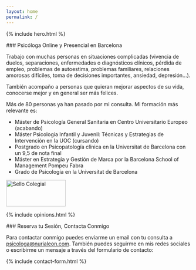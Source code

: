 ```yaml
---
layout: home
permalink: /
---
```


{% include hero.html %}

<div class="section" markdown="1">
### Psicóloga Online y Presencial en Barcelona

Trabajo con muchas personas en situaciones complicadas (vivencia de duelos, separaciones, enfermedades o diagnósticos clínicos, pérdida de empleo, problemas de autoestima, problemas familiares, relaciones amorosas difíciles, toma de decisiones importantes, ansiedad, depresión…).

También acompaño a personas que quieran mejorar aspectos de su vida, conocerse mejor y en general ser más felices.

Más de 80 personas ya han pasado por mi consulta. Mi formación más relevante es:

- Máster de Psicología General Sanitaria en Centro Universitario Europeo (acabando)
- Máster Psicología Infantil y Juvenil: Técnicas y Estrategias de Intervención en la UOC (cursando)
- Postgrado en Psicopatología clínica en la Universitat de Barcelona con un 9,5 de nota final
- Máster en Estrategia y Gestión de Marca por la Barcelona School of Management Pompeu Fabra
- Grado de Psicología en la Universitat de Barcelona

<img class="sello-colegial" src="{{site.baseurl}}/images/sello_colegial.webp" alt="Sello Colegial" width="162" height="72" data-action="zoom" />
</div>

<div class="columns-2">

{% include opinions.html %}

<div class="contact" markdown="1">
### Reserva tu Sesión, Contacta Conmigo

Para contactar conmigo puedes enviarme un email con tu consulta a [psicologa@nurialeon.com](javascript:openEmail()).
También puedes seguirme en mis redes sociales o escribirme un mensaje a través del formulario de contacto:

{% include contact-form.html %}
</div>
</div>
